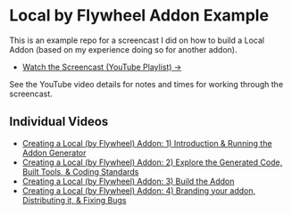 # Local by Flywheel Addon Example

This is an example repo for a screencast I did on how to build a Local Addon (based on my experience doing so for another addon).

- [Watch the Screencast (YouTube Playlist) &rarr;](https://www.youtube.com/watch?v=j0gVm3LDZ-Q&list=PLeZkPGbk0GcMbcdlSJtfYkTSKv0NyBoZ_)

See the YouTube video details for notes and times for working through the screencast.

## Individual Videos

- [Creating a Local (by Flywheel) Addon: 1) Introduction & Running the Addon Generator](https://www.youtube.com/watch?v=j0gVm3LDZ-Q&t=25s)
- [Creating a Local (by Flywheel) Addon: 2) Explore the Generated Code, Built Tools, & Coding Standards](https://www.youtube.com/watch?v=NQAMQVYeAGE)
- [Creating a Local (by Flywheel) Addon: 3) Build the Addon](https://www.youtube.com/watch?v=R7pRlOxBgvA&t=1s)
- [Creating a Local (by Flywheel) Addon: 4) Branding your addon, Distributing it, & Fixing Bugs](https://www.youtube.com/watch?v=_sEbz17Yqkk&t=1723s)
